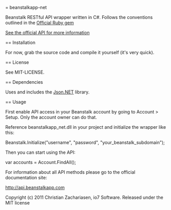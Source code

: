 = beanstalkapp-net

Beanstalk RESTful API wrapper written in C#. Follows the conventions outlined in the [Official Ruby gem](https://github.com/isabanin/beanstalkapp)

[See the official API for more information](http://api.beanstalkapp.com)

== Installation

For now, grab the source code and compile it yourself (it's very quick).

== License

See MIT-LICENSE.

== Dependencies

Uses and includes the [Json.NET](http://json.codeplex.com/) library.

== Usage

First enable API access in your Beanstalk account by going to Account > Setup. Only the account owner can do that.

Reference beanstalkapp_net.dll in your project and initialize the wrapper like this:

 Beanstalk.Initialize("username", "password", "your_beanstalk_subdomain");

Then you can start using the API:

 var accounts = Account.FindAll();
 
For information about all API methods please go to the official documentation site:

http://api.beanstalkapp.com

Copyright (c) 2011 Christian Zachariasen, io7 Software.
Released under the MIT license